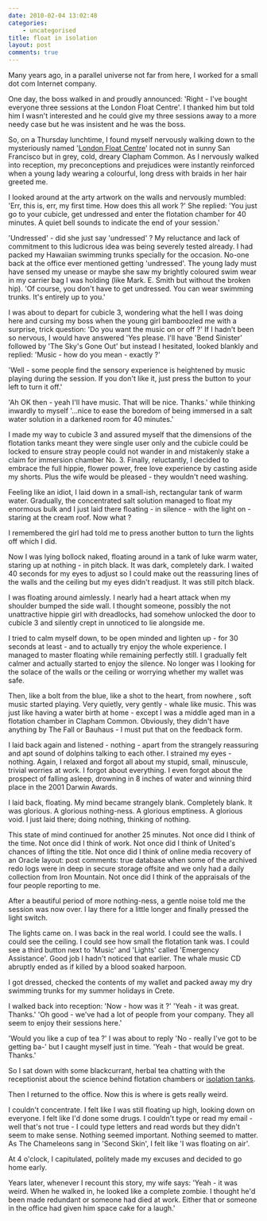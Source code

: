 ```yaml
---
date: 2010-02-04 13:02:48
categories:
    - uncategorised
title: float in isolation
layout: post
comments: true
---
```

Many years ago, in a parallel universe not far from here, I worked for a
small dot com Internet company.

One day, the boss walked in and proudly announced: 'Right - I've
bought everyone three sessions at the London Float Centre'. I thanked
him but told him I wasn't interested and he could give my three
sessions away to a more needy case but he was insistent and he was the
boss.

So, on a Thursday lunchtime, I found myself nervously walking down to
the mysteriously named
'[London Float Centre](http://www.londonfloatcentre.com/)'
located not in sunny San
Francisco but in grey, cold, dreary Clapham Common. As I nervously
walked into reception, my preconceptions and prejudices were instantly
reinforced when a young lady wearing a colourful, long dress with
braids in her hair greeted me.

I looked around at the arty artwork on the walls and nervously
mumbled: 'Err, this is, err, my first time. How does this all work ?'
She replied: 'You just go to your cubicle, get undressed and enter the
flotation chamber for 40 minutes. A quiet bell sounds to indicate the
end of your session.'

'Undressed' - did she just say 'undressed' ? My reluctance and lack of
commitment to this ludicrous idea was being severely tested already. I
had packed my Hawaiian swimming trunks specially for the
occasion. No-one back at the office ever mentioned getting
'undressed'. The young lady must have sensed my unease or maybe she
saw my brightly coloured swim wear in my carrier bag I was holding
(like Mark. E. Smith but without the broken hip). 'Of course, you
don't have to get undressed. You can wear swimming trunks.  It's
entirely up to you.'

I was about to depart for cubicle 3, wondering what the hell I was
doing here and cursing my boss when the young girl bamboozled me with
a surprise, trick question: 'Do you want the music on or off ?' If I
hadn't been so nervous, I would have answered 'Yes please. I'll have
'Bend Sinister' followed by 'The Sky's Gone Out' but instead I
hesitated, looked blankly and replied: 'Music - how do you mean -
exactly ?'

'Well - some people find the sensory experience is
heightened by music playing during the session. If you don't like it,
just press the button to your left to turn it off.'

'Ah OK then - yeah I'll have music. That will be nice. Thanks.' while
thinking inwardly to myself '...nice to ease the boredom of being
immersed in a salt water solution in a darkened room for 40 minutes.'

I made my way to cubicle 3 and assured myself that the dimensions of
the flotation tanks meant they were single user only and the cubicle
could be locked to ensure stray people could not wander in and
mistakenly stake a claim for immersion chamber No. 3. Finally,
reluctantly, I decided to embrace the full hippie, flower power, free
love experience by casting aside my shorts.  Plus the wife would be
pleased - they wouldn't need washing.

Feeling like an idiot, I laid down in a small-ish,
rectangular tank of warm water. Gradually, the concentrated salt
solution managed to float my enormous bulk and I just laid there
floating - in silence - with the light on - staring at the cream
roof. Now what ?

I remembered the girl had told me to press another
button to turn the lights off which I did.

Now I was lying bollock naked, floating around in a tank of luke warm
water, staring up at nothing - in pitch black. It was dark, completely
dark. I waited 40 seconds for my eyes to adjust so I could make out
the reassuring lines of the walls and the ceiling but my eyes didn't
readjust. It was still pitch black.

I was floating around aimlessly. I nearly had a heart
attack when my shoulder bumped the side wall. I thought someone,
possibly the not unattractive hippie girl with dreadlocks, had somehow
unlocked the door to cubicle 3 and silently crept in unnoticed to lie
alongside me.

I tried to calm myself down, to be open minded and
lighten up - for 30 seconds at least - and to actually try enjoy the
whole experience. I managed to master floating while remaining
perfectly still. I gradually felt calmer and actually started to enjoy
the silence. No longer was I looking for the solace of the walls or
the ceiling or worrying whether my wallet was safe.

Then, like a bolt from the blue, like a shot to the heart, from
nowhere , soft music started playing. Very quietly, very gently -
whale like music.  This was just like having a water birth at home -
except I was a middle aged man in a flotation chamber in Clapham
Common. Obviously, they didn't have anything by The Fall or Bauhaus -
I must put that on the feedback form.

I laid back again and listened - nothing - apart from
the strangely reassuring and apt sound of dolphins talking to each
other. I strained my eyes - nothing. Again, I relaxed and forgot all
about my stupid, small, minuscule, trivial worries at work. I forgot
about everything. I even forgot about the prospect of falling asleep,
drowning in 8 inches of water and winning third place in the 2001
Darwin Awards.

I laid back, floating. My mind became strangely blank. Completely
blank.  It was glorious. A glorious nothing-ness. A glorious
emptiness. A glorious void. I just laid there; doing nothing, thinking
of nothing.

This state of mind continued for another 25 minutes. Not once did I
think of the time. Not once did I think of work. Not once did I think
of United's chances of lifting the title. Not once did I think of
online media recovery of an Oracle layout: post comments: true
database when some of the archived redo logs were in deep in secure
storage offsite and we only had a daily collection from Iron
Mountain. Not once did I think of the appraisals of the four people
reporting to me.

After a beautiful period of more nothing-ness, a
gentle noise told me the session was now over. I lay there for a
little longer and finally pressed the light switch.

The lights came on. I was back in the real world. I could see the
walls. I could see the ceiling. I could see how small the flotation
tank was. I could see a third button next to 'Music' and 'Lights'
called 'Emergency Assistance'. Good job I hadn't noticed that
earlier. The whale music CD abruptly ended as if killed by a blood
soaked harpoon.

I got dressed, checked the contents of my wallet and packed away my
dry swimming trunks for my summer holidays in Crete.

I walked back into reception: 'Now - how was it ?' 'Yeah - it was
great. Thanks.' 'Oh good - we've had a lot of people from your
company. They all seem to enjoy their sessions here.'

'Would you like a cup of tea ?' I was about to reply 'No - really I've
got to be getting ba-' but I caught myself just in time. 'Yeah - that
would be great. Thanks.'

So I sat down with some blackcurrant, herbal tea chatting with the
receptionist about the science behind flotation chambers or
[isolation tanks](http://en.wikipedia.org/wiki/Isolation_tank).

Then I returned to the office. Now this is where is gets really weird.

I couldn't concentrate. I felt like I was still floating up high,
looking down on everyone. I felt like I'd done some drugs. I couldn't
type or read my email - well that's not true - I could type letters
and read words but they didn't seem to make sense. Nothing seemed
important. Nothing seemed to matter. As The Chameleons sang in 'Second
Skin', I felt like 'I was floating on air'.

At 4 o'clock, I capitulated, politely made my excuses and decided to
go home early.

Years later, whenever I recount this story, my wife says: 'Yeah - it
was weird. When he walked in, he looked like a complete zombie. I
thought he'd been made redundant or someone had died at work. Either
that or someone in the office had given him space cake for a laugh.'
